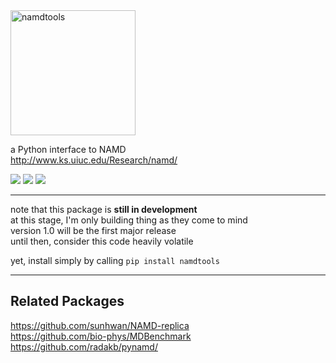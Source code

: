 <img src="namdtools.svg" alt="namdtools" height="200px">

a Python interface to NAMD  
http://www.ks.uiuc.edu/Research/namd/

<!--*master:*-->
<span style="white-space: nowrap;">
    <a href="https://pypi.org/project/namdtools/"><img src="https://img.shields.io/pypi/v/namdtools" /></a>
    <a href="https://travis-ci.com/github/LockhartLab/namdtools"><img src="https://img.shields.io/travis/com/lockhartlab/namdtools/master" /></a>
    <a href="https://codecov.io/gh/LockhartLab/namdtools"><img src="https://img.shields.io/codecov/c/github/lockhartlab/namdtools/master" /></a>
</span>

<hr>

note that this package is **still in development**  
at this stage, I'm only building thing as they come to mind  
version 1.0 will be the first major release  
until then, consider this code heavily volatile

yet, install simply by calling ```pip install namdtools```

<hr>

Related Packages
----------------
https://github.com/sunhwan/NAMD-replica  
https://github.com/bio-phys/MDBenchmark  
https://github.com/radakb/pynamd/
